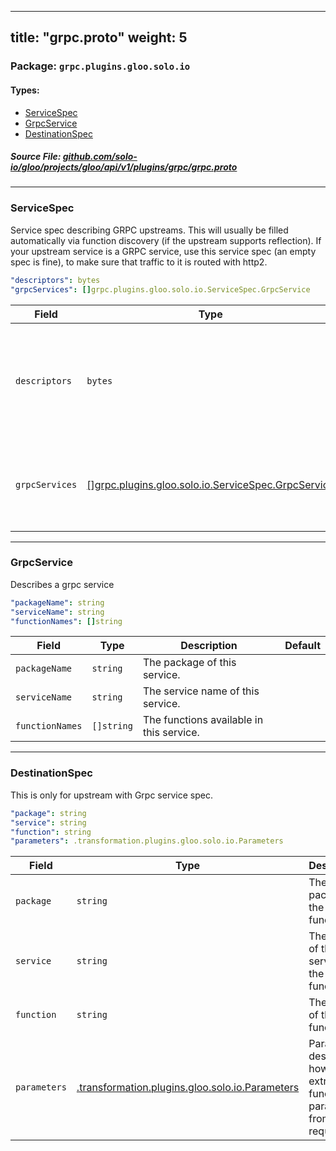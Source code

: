 
---
title: "grpc.proto"
weight: 5
---

<!-- Code generated by solo-kit. DO NOT EDIT. -->


### Package: `grpc.plugins.gloo.solo.io` 
#### Types:


- [ServiceSpec](#servicespec)
- [GrpcService](#grpcservice)
- [DestinationSpec](#destinationspec)
  



##### Source File: [github.com/solo-io/gloo/projects/gloo/api/v1/plugins/grpc/grpc.proto](https://github.com/solo-io/gloo/blob/master/projects/gloo/api/v1/plugins/grpc/grpc.proto)





---
### ServiceSpec

 
Service spec describing GRPC upstreams. This will usually be filled
automatically via function discovery (if the upstream supports reflection).
If your upstream service is a GRPC service, use this service spec (an empty
spec is fine), to make sure that traffic to it is routed with http2.

```yaml
"descriptors": bytes
"grpcServices": []grpc.plugins.gloo.solo.io.ServiceSpec.GrpcService

```

| Field | Type | Description | Default |
| ----- | ---- | ----------- |----------- | 
| `descriptors` | `bytes` | TODO(yuval-k): ideally this should be google.protobuf.FileDescriptorSet but that doesn't work with gogoproto.equal_all. Descriptors that contain information of the services listed below. this is a serialized google.protobuf.FileDescriptorSet |  |
| `grpcServices` | [[]grpc.plugins.gloo.solo.io.ServiceSpec.GrpcService](../grpc.proto.sk#grpcservice) | List of services used by this upstream. For a grpc upstream where you don't need to use Gloo's function routing, this can be an empty list. These services must be present in the descriptors. |  |




---
### GrpcService

 
Describes a grpc service

```yaml
"packageName": string
"serviceName": string
"functionNames": []string

```

| Field | Type | Description | Default |
| ----- | ---- | ----------- |----------- | 
| `packageName` | `string` | The package of this service. |  |
| `serviceName` | `string` | The service name of this service. |  |
| `functionNames` | `[]string` | The functions available in this service. |  |




---
### DestinationSpec

 
This is only for upstream with Grpc service spec.

```yaml
"package": string
"service": string
"function": string
"parameters": .transformation.plugins.gloo.solo.io.Parameters

```

| Field | Type | Description | Default |
| ----- | ---- | ----------- |----------- | 
| `package` | `string` | The proto package of the function. |  |
| `service` | `string` | The name of the service of the function. |  |
| `function` | `string` | The name of the function. |  |
| `parameters` | [.transformation.plugins.gloo.solo.io.Parameters](../../transformation/parameters.proto.sk#parameters) | Parameters describe how to extract the function parameters from the request. |  |





<!-- Start of HubSpot Embed Code -->
<script type="text/javascript" id="hs-script-loader" async defer src="//js.hs-scripts.com/5130874.js"></script>
<!-- End of HubSpot Embed Code -->
